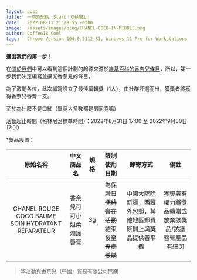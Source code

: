```yaml
---
layout: post
title:  一切的起點，Start！CHANEL！
date:   2022-08-13 21:28:55 +0300
image:  /assets/images/blog/CHANEL-COCO-IN-MIDDLE.png
author: Coffee18 Cool
tags:   Chrome Version 104.0.5112.81, Windows 11 Pro for Workstations
---
```

**邁出我們的第一步！**

在[關於我們](https://bwp.wiki/about "About us")中可以看到這個計劃的起源來源於[維基百科的香奈兒條目](https://zh.m.wikipedia.org/wiki/%E9%A6%99%E5%A5%88%E5%84%BF "香奈兒 - 維基百科")，所以，第一步我們決定編寫並擴充香奈兒的條目。

為了激勵各位，此次編寫設立了最佳編輯獎（1人），由社群評選而出，獲獎者將獲得香奈兒唇膏一支。

至於為什麼不是口紅（畢竟大多數都是男同胞嘛）

活動起止時間（格林尼治標準時間）：2022年8月31日 17:00 至 2022年9月30日 17:00





*獎品設置：

| 原始名稱 | 中文商品名 | 規格 | 限制使用日期 | 郵寄方式 | 備註 |
| :--: | :--: | :--: | :--: | :--: | :--: |
| CHANEL ROUGE COCO BAUME SOIN HYDRATANT RÉPARATEUR | 香奈兒可可小姐柔潤護唇膏 | 3g | ~~為保證日期將會在活動結束後至專櫃採購~~ | 中國大陸除新疆，西藏外包郵，其他地區郵費原則上與獎品提供者平攤 | 獲獎者有權力將獎品轉贈或放棄該獎品/該護唇膏產品有細閃 |

> 本活動與香奈兒（中國）貿易有限公司無關
